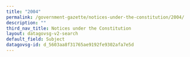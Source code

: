 ```yaml
---
title: "2004"
permalink: /government-gazette/notices-under-the-constitution/2004/
description: ""
third_nav_title: Notices under the Constitution
layout: datagovsg-v2-search
default_field: Subject
datagovsg-id: d_5603aa8f31765ae9192fe9302afa7e5d
---
```


